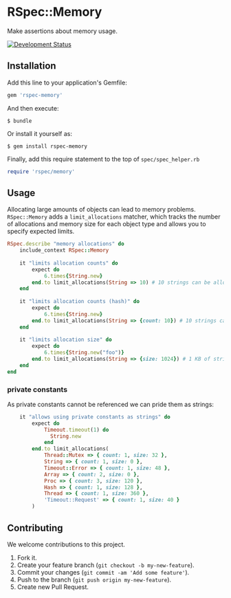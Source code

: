 # RSpec::Memory

Make assertions about memory usage.

[![Development Status](https://github.com/socketry/rspec-memory/workflows/Test/badge.svg)](https://github.com/socketry/rspec-memory/actions?workflow=Test)

## Installation

Add this line to your application's Gemfile:

``` ruby
gem 'rspec-memory'
```

And then execute:

    $ bundle

Or install it yourself as:

    $ gem install rspec-memory

Finally, add this require statement to the top of `spec/spec_helper.rb`

``` ruby
require 'rspec/memory'
```

## Usage

Allocating large amounts of objects can lead to memory problems. `RSpec::Memory` adds a `limit_allocations` matcher, which tracks the number of allocations and memory size for each object type and allows you to specify expected limits.

``` ruby
RSpec.describe "memory allocations" do
	include_context RSpec::Memory
	
	it "limits allocation counts" do
		expect do
			6.times{String.new}
		end.to limit_allocations(String => 10) # 10 strings can be allocated
	end
	
	it "limits allocation counts (hash)" do
		expect do
			6.times{String.new}
		end.to limit_allocations(String => {count: 10}) # 10 strings can be allocated
	end
	
	it "limits allocation size" do
		expect do
			6.times{String.new("foo")}
		end.to limit_allocations(String => {size: 1024}) # 1 KB of strings can be allocated
	end
end
```

### private constants

As private constants cannot be referenced we can pride them as strings:

``` ruby
	it "allows using private constants as strings" do
        expect do
            Timeout.timeout(1) do
              String.new
            end
        end.to limit_allocations(
            Thread::Mutex => { count: 1, size: 32 },
            String => { count: 1, size: 0 },
            Timeout::Error => { count: 1, size: 48 },
            Array => { count: 2, size: 0 },
            Proc => { count: 3, size: 120 },
            Hash => { count: 1, size: 128 },
            Thread => { count: 1, size: 360 },
            'Timeout::Request' => { count: 1, size: 40 }
        )
```

## Contributing

We welcome contributions to this project.

1.  Fork it.
2.  Create your feature branch (`git checkout -b my-new-feature`).
3.  Commit your changes (`git commit -am 'Add some feature'`).
4.  Push to the branch (`git push origin my-new-feature`).
5.  Create new Pull Request.
